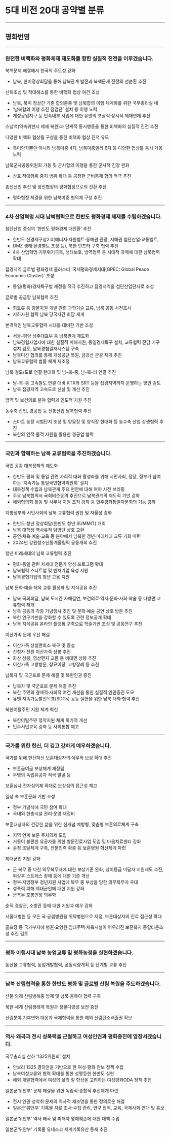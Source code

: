 # 5대 비전 20대 공약별 분류
---
## 평화번영

---

### 완전한 비핵화와 평화체제 제도화를 향한 실질적 진전을 이루겠습니다.

북핵문제 해결에서 한국의 주도성 강화
- 남북, 한미정상회담을 통해 남북관계 발전과 북핵문제 진전의 선순환 추진

신뢰조성 및 적대해소를 통한 비핵화 협상 여건 조성
- 남북, 북미 정상간 기존 합의존중 및 남북합의 이행 체계화를 위한 국무총리실 내 
- ‘남북합의 이행 추진 점검단’ 설치 등 이행 노력
- 개성공업지구 등 민족내부 사업에 대한 유엔의 포괄적·상시적 제재면제 추진

스냅백(약속위반시 제재 복원)과 단계적 동시행동을 통한 비핵화의 실질적 진전 추진

다양한 비핵화 협상틀 구성을 통한 비핵화 협상 진척 유도
- 북미양자뿐만 아니라 남북미중 4자, 남북미중일러 6자 등 다양한 협상틀 동시 가동 노력

남북군사공동위원회 가동 및 군사합의 이행을 통한 군사적 긴장 완화
- 상호 적대행위 중지 범위 확대 등 공정한 군비통제 합의 적극 추진

종전선언 추진 및 정전협정의 평화협정으로의 전환 추진
- 평화협정 체결을 위한 남북미중 협의체 구성 추진


---

### 4차 산업혁명 시대 남북협력으로 한반도 평화경제 체제를 수립하겠습니다.

첨단산업 중심의 ‘한반도 평화경제 대전환’ 추진
- 한반도 신경제구상2.0(에너지·자원벨트·동해권 관광, 서해권 첨단산업·교통벨트, 
- DMZ 생태·환경벨트 조성 등), 북한 인프라 구축 협력 추진
- 4차 산업혁명·기후위기극복, 생태보호, 방역협력 등 시대적 과제에 대한 남북협력 확대

접경지역 글로벌 평화경제 클러스터 ‘국제평화경제지대(GPEC: Global Peace Economic Cluster)’ 조성
- 통일(평화)경제특구법 제정을 적극 추진하고 접경지역을 첨단산업단지로 조성

글로벌 공급망 남북협력 추진
- 희토류 등 광물자원 개발 관련 과학기술 교류, 남북 공동 사전조사
- 지하자원 협력 남북 당국자간 회담 재개

본격적인 남북교류협력 시대를 대비한 기반 조성
- 서울-평양 상주대표부 등 남북관계 제도화
- 남북경협사업자에 대한 실질적 피해지원, 통일경제특구 설치, 교류협력 전담 기구 설치 검토, 남북경협결재시스템 구축
- 남북미간 협의를 통해 개성공단 복원, 금강산 관광 재개 추진
- 남북교류협력 법률 체계 재조정

남북 철도/도로 연결·현대화 및 남-북-중, 남-북-러 연결 추진
- 남-북-중 고속철도 연결 대비 KTX와 SRT 등을 접경지역까지 운행하는 방안 검토
- 남북 접경지역 고속도로 신설 및 개선 추진

방역 및 보건의료 분야 협력과 인도적 지원 추진

농수축 산업, 경공업 등 전통산업 남북협력 추진
- 스마트 농장 시범단지 조성 및 양묘장 및 양식장 현대화 등 농수축 산업 상생협력 추진
- 북한의 인적·물적 자원을 활용한 경공업 협력

---

### 국민과 함께하는 남북 교류협력을 추진하겠습니다.

국민 공감 대북정책의 제도화
- 한반도 평화 및 통일 관련 사회적 대화 활성화를 위해 시민사회, 정당, 정부가 참여하는 ‘지속가능 통일국민협약위원회’ 설치
- 대북정책 수립과 남북관계 주요 현안에 대해 여야 사전 브리핑
- 주요 남북합의서 국회비준동의 추진으로 남북관계의 제도적 기반 강화
- 해외협의회 활동 및 사무처 지원 조직 강화 등 민주평화통일자문회의 기능 강화

지방정부와 시민사회의 남북 교류협력 권한 및 자율성 강화
- 한반도 청년 정상회담(한반도 청년 SUMMIT) 개최
- 남북 대학생 역사유적 탐방단 상호 교환
- 공연·체육·예술·교육 등 분야에서 남북한 청년·미래세대 교류 기회 마련
- 2024년 강원청소년동계올림픽 공동개최 추진

청년·미래세대의 남북 교류협력 추진
- 평화·통일 관련 차세대 전문가 양성 프로그램 확대
- 남북협력 스타트업 및 벤처기업 육성 지원
- 남북경협기업의 청년 고용 지원

남북 문화·예술·체육 교류 활성화 및 지식공유 추진
- 남북 국회회담, 남북 도시간 자매결연, 보건의료·역사·문화·사회·학술 등 다방면 교류협력 재개
- 남북 공동의 각종 기념행사 추진 및 문화·예술 공연 상호 방문 추진
- 북한 연구기반을 강화할 수 있도록 관련 정보공개 확대
- 남북 지식공유 온라인 플랫폼 구축으로 학술기반 조성 및 공동연구 추진

이산가족 문제 우선 해결
- 이산가족 상설면회소 복구 및 증설
- 신청자 전원 이산가족 상봉 추진
- 화상 상봉, 영상편지 교환 등 비대면 상봉 추진
- 이산가족 고향방문, 장묘이장, 고향장례 등 추진

납북자 및 국군포로 문제 해결 및 북한인권 증진
- 납북자 및 국군포로 문제 해결 추진
- 북한 주민의 경제적·사회적 여건 개선을 통한 실질적 인권증진 도모
- 유엔 지속가능발전목표(SDGs) 공동 실현을 위한 남북 대화·협력 추진

북한이탈주민 지원 체계 혁신
- 북한이탈주민 정착지원 체계 획기적 개선 
- 민주시민교육 강화 등 사회통합 제고

---

### 국가를 위한 헌신, 더 깊고 강하게 예우하겠습니다.

국가를 위해 헌신하신 보훈대상자의 예우와 보상 확대 추진
- 보훈급여금 보상체계 재정립
- 무명의 독립유공자 적극 발굴 등

보훈심사 전자심의제 확대로 보상심의 접근성 제고

일상 속 보훈문화 기반 조성
- 정부 기념식에 국민 참여 확대
- 국내외 현충시설 관리·운영 재정비

보훈대상자의 건강한 삶을 위한 신개념 예방형, 맞춤형 보훈의료체계 구축
- 지역 연계 보훈 주치의제 도입
- 거동이 불편한 유공자를 위한 방문진료사업 도입 및 마음치료센터 강화
- 공정 조달체계 구축, 전문인력 확충 등 보훈병원 혁신체계 마련

제대군인 지원 강화
- 군 복무 중 다친 의무복무자에 대한 보상기준 완화, 상이등급 미달자 지원제도 추진, 외상후 스트레스 장애 등에 대한 기준 개선
- 정부·지방정부 청년지원 사업에 복무 중 부상을 당한 의무복무자 우대
- 성폭력 피해 제대군인에 대한 지원 강화
- 군복무 호봉인정 의무화

순직 경찰관, 소방관 등에 대한 지원과 예우 강화

서울대병원 등 모든 국·공립병원을 위탁병원으로 지정, 보훈대상자의 진료 접근성 확대

골프장 등 국가부지에 병원·요양원·임대주택·체육시설이 어우러진 보훈복지 종합타운조성 추진 검토 

---

### 평화 이행시대 남북 농업교류 및 평화농정을 실현하겠습니다.

농산물 교류협력, 농업개발협력, 공동식량계획 등 단계별 교류 추진

---

### 남북 산림협력을 통한 한반도 평화 및 글로벌 산림 복원을 주도하겠습니다.

산불·외래 산림병해충 방제 및 남북·동북아 협력 구축

북한·세계 산림생태계 복원과 생물다양성 보전 증진

산림분야 기후변화 대응과 국제협력을 통한 해외 산림탄소배출권 확보

---

### 역사 왜곡과 전시 성폭력을 근절하고 여성인권과 평화증진에 앞장서겠습니다.

국무총리실 산하 ‘1325위원회’ 설치
- 안보리 1325 결의안을 기반으로 한 여성·평화·안보 정책 수립
- 남북여성교류와 협력 확대를 통한 성평등한 한반도 실현
- 해외 개발협력에서 여성의 삶의 질 향상을 고려하는 여성평화ODA 정책 추진

일본군‘위안부’ 문제 해결을 위한 독립적·종합적 추진체계 마련
- 전시 인권·성착취 문제의 역사적 재조명을 통한 정의로운 해결
- 일본군‘위안부’ 기록물 자료 조사·수집·관리, 연구 집적, 교육, 국제사회 연대 및 홍보

일본군‘위안부’ 역사 왜곡 및 피해자 명예훼손에 대한 대책 수립

일본군‘위안부’ 기록물 유네스코 세계기록유산 등재 추진
